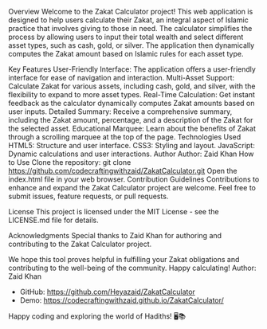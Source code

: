 Overview
Welcome to the Zakat Calculator project! This web application is designed to help users calculate their Zakat, an integral aspect of Islamic practice that involves giving to those in need. The calculator simplifies the process by allowing users to input their total wealth and select different asset types, such as cash, gold, or silver. The application then dynamically computes the Zakat amount based on Islamic rules for each asset type.

Key Features
User-Friendly Interface: The application offers a user-friendly interface for ease of navigation and interaction.
Multi-Asset Support: Calculate Zakat for various assets, including cash, gold, and silver, with the flexibility to expand to more asset types.
Real-Time Calculation: Get instant feedback as the calculator dynamically computes Zakat amounts based on user inputs.
Detailed Summary: Receive a comprehensive summary, including the Zakat amount, percentage, and a description of the Zakat for the selected asset.
Educational Marquee: Learn about the benefits of Zakat through a scrolling marquee at the top of the page.
Technologies Used
HTML5: Structure and user interface.
CSS3: Styling and layout.
JavaScript: Dynamic calculations and user interactions.
Author
Author: Zaid Khan
How to Use
Clone the repository: git clone https://github.com/codecraftingwithzaid/ZakatCalculator.git
Open the index.html file in your web browser.
Contribution Guidelines
Contributions to enhance and expand the Zakat Calculator project are welcome. Feel free to submit issues, feature requests, or pull requests.

License
This project is licensed under the MIT License - see the LICENSE.md file for details.

Acknowledgments
Special thanks to Zaid Khan for authoring and contributing to the Zakat Calculator project.

We hope this tool proves helpful in fulfilling your Zakat obligations and contributing to the well-being of the community. Happy calculating!
Author: Zaid Khan

- GitHub: https://github.com/Heyazaid/ZakatCalculator
- Demo: https://codecraftingwithzaid.github.io/ZakatCalculator/

Happy coding and exploring the world of Hadiths! 🖥️📚
